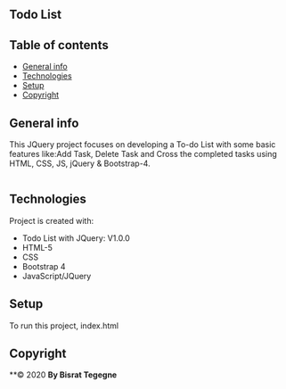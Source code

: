 ## Todo List
## Table of contents
* [General info](#general-info)
* [Technologies](#technologies)
* [Setup](#setup)
* [Copyright](#Copyright)

## General info
This JQuery project focuses on developing a To-do List with some basic features like:Add Task, Delete Task and Cross the completed tasks using HTML, CSS, JS, jQuery & Bootstrap-4.

<img src="">

  
  
## Technologies
Project is created with:
* Todo List with JQuery: V1.0.0
* HTML-5
* CSS
* Bootstrap 4
* JavaScript/JQuery



	
## Setup
To run this project, index.html 

## Copyright
**© 2020 
**By Bisrat Tegegne**

